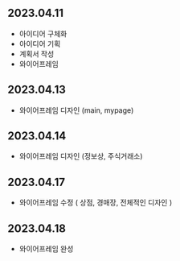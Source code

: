 ## 2023.04.11
- 아이디어 구체화
- 아이디어 기획
- 계획서 작성
- 와이어프레임


## 2023.04.13
- 와이어프레임 디자인 (main, mypage)


## 2023.04.14
- 와이어프레임 디자인 (정보상, 주식거래소)

## 2023.04.17
- 와이어프레임 수정 ( 상점, 경매장, 전체적인 디자인 )

## 2023.04.18
- 와이어프레임 완성 
